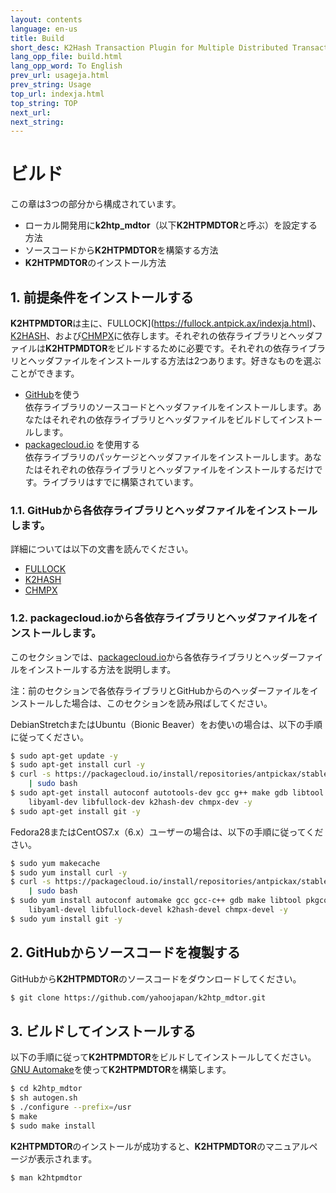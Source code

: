 ```yaml
---
layout: contents
language: en-us
title: Build
short_desc: K2Hash Transaction Plugin for Multiple Distributed Transaction Of Repeater
lang_opp_file: build.html
lang_opp_word: To English
prev_url: usageja.html
prev_string: Usage
top_url: indexja.html
top_string: TOP
next_url: 
next_string: 
---
```


# ビルド

この章は3つの部分から構成されています。

* ローカル開発用に**k2htp_mdtor**（以下**K2HTPMDTOR**と呼ぶ）を設定する方法
* ソースコードから**K2HTPMDTOR**を構築する方法
* **K2HTPMDTOR**のインストール方法

## 1. 前提条件をインストールする

**K2HTPMDTOR**は主に、FULLOCK](https://fullock.antpick.ax/indexja.html)、[K2HASH](https://k2hash.antpick.ax/indexja.html)、および[CHMPX](https://chmpx.antpick.ax/indexja.html)に依存します。それぞれの依存ライブラリとヘッダファイルは**K2HTPMDTOR**をビルドするために必要です。それぞれの依存ライブラリとヘッダファイルをインストールする方法は2つあります。好きなものを選ぶことができます。

* [GitHub](https://github.com/yahoojapan)を使う  
  依存ライブラリのソースコードとヘッダファイルをインストールします。あなたはそれぞれの依存ライブラリとヘッダファイルをビルドしてインストールします。
* [packagecloud.io](https://packagecloud.io/antpickax/stable/) を使用する  
  依存ライブラリのパッケージとヘッダファイルをインストールします。あなたはそれぞれの依存ライブラリとヘッダファイルをインストールするだけです。ライブラリはすでに構築されています。

### 1.1. GitHubから各依存ライブラリとヘッダファイルをインストールします。

詳細については以下の文書を読んでください。

* [FULLOCK](https://fullock.antpick.ax/buildja.html)
* [K2HASH](https://k2hash.antpick.ax/buildja.html)
* [CHMPX](https://chmpx.antpick.ax/buildja.html)

### 1.2. packagecloud.ioから各依存ライブラリとヘッダファイルをインストールします。

このセクションでは、[packagecloud.io](https://packagecloud.io/antpickax/stable/)から各依存ライブラリとヘッダーファイルをインストールする方法を説明します。

注：前のセクションで各依存ライブラリとGitHubからのヘッダーファイルをインストールした場合は、このセクションを読み飛ばしてください。

DebianStretchまたはUbuntu（Bionic Beaver）をお使いの場合は、以下の手順に従ってください。
```bash
$ sudo apt-get update -y
$ sudo apt-get install curl -y
$ curl -s https://packagecloud.io/install/repositories/antpickax/stable/script.deb.sh \
    | sudo bash
$ sudo apt-get install autoconf autotools-dev gcc g++ make gdb libtool pkg-config \
    libyaml-dev libfullock-dev k2hash-dev chmpx-dev -y
$ sudo apt-get install git -y
```

Fedora28またはCentOS7.x（6.x）ユーザーの場合は、以下の手順に従ってください。
```bash
$ sudo yum makecache
$ sudo yum install curl -y
$ curl -s https://packagecloud.io/install/repositories/antpickax/stable/script.rpm.sh \
    | sudo bash
$ sudo yum install autoconf automake gcc gcc-c++ gdb make libtool pkgconfig \
    libyaml-devel libfullock-devel k2hash-devel chmpx-devel -y
$ sudo yum install git -y
```

## 2. GitHubからソースコードを複製する

GitHubから**K2HTPMDTOR**のソースコードをダウンロードしてください。
```bash
$ git clone https://github.com/yahoojapan/k2htp_mdtor.git
```

## 3. ビルドしてインストールする

以下の手順に従って**K2HTPMDTOR**をビルドしてインストールしてください。 [GNU Automake](https://www.gnu.org/software/automake/)を使って**K2HTPMDTOR**を構築します。
```bash
$ cd k2htp_mdtor
$ sh autogen.sh
$ ./configure --prefix=/usr
$ make
$ sudo make install
```

**K2HTPMDTOR**のインストールが成功すると、**K2HTPMDTOR**のマニュアルページが表示されます。
```bash
$ man k2htpmdtor
```

